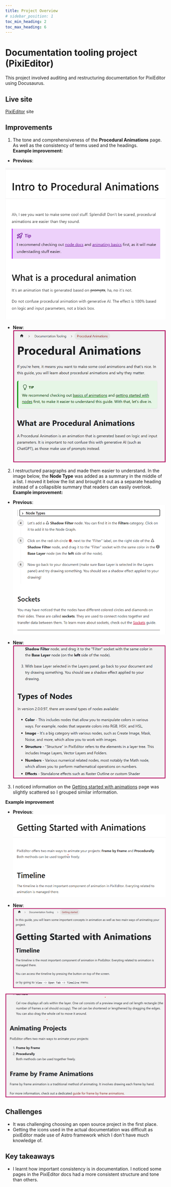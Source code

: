 ```yaml
---
title: Project Overview
# sidebar_position: 1
toc_min_heading: 2
toc_max_heading: 6
---
```


# Documentation tooling project (PixiEditor)
This project involved auditing and restructuring documentation for PixiEditor using Docusaurus.

## Live site
[PixiEditor](https://pixieditor.net) site

## Improvements 
1. The tone and comprehensiveness of the **Procedural Animations** page. As well as the consistency of terms used and the headings.  
**Example improvement:** 
- **Previous**:

![A screenshot of the "Intro to Procedural Animations" page from PixiEditor](./img/procedural-animations-actual.png)

- **New**: 
![A screenshot of the edited "Intro to Procedural Animations" page](./img/procedural-animations-edited.png)  


2. I restructured paragraphs and made them easier to understand. In the image below, the **Node Type** was added as a summary in the middle of a list. I moved it below the list and brought it out as a separate heading instead of a collapsible summary that readers can easily overlook.
**Example improvement:** 
- **Previous**: 
![A screenshot of the "How to Create a Node Graph" page from PixiEditor](./img/nodes-actual.png)

- **New**:  
![A screenshot of the edited "How to Create a Node Graph" page](./img/nodes-edited.png)  

3. I noticed information on the [Getting started with animations](docs/documentation-tooling/getting-started.md) page was slightly scattered so I grouped similar information.  

**Example improvement**  

- **Previous**:  
![A screenshot of the "Getting Started with Animations" page from PixiEditor](./img/start-animations-actual.png)

- **New**:  
![A screenshot of the edited "Getting Started with Animations" page](./img/start-animations-edited1.png)  

![A screenshot of the second edited "Getting Started with Animations" page](./img/start-animations-edited2.png)  




## Challenges
- It was challenging choosing an open source project in the first place. 
- Getting the icons used in the actual documentation was difficult as pixiEditor made use of Astro framework which I don't have much knowledge of. 

## Key takeaways
- I learnt how important consistency is in documentation. I noticed some pages in the PixiEditor docs had a more consistent structure and tone than others. 

